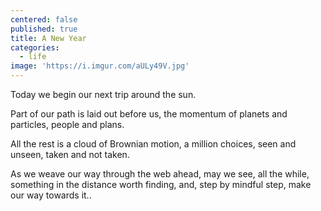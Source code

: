 ```yaml
---
centered: false
published: true
title: A New Year
categories:
  - life
image: 'https://i.imgur.com/aULy49V.jpg'
---
```

Today we begin
our next trip
around the sun.

Part of our path
is laid out before us,
the momentum
of planets and particles,
people and plans.

All the rest is a cloud
of Brownian motion,
a million choices,
seen and unseen, 
taken and not taken.

As we weave our way
through the web ahead,
may we see, all the while,
something in the distance
worth finding,
and, step by mindful step,
make our way towards it..

